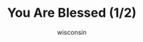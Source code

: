 ---
media: "images/rounds/war/you_are_blessed_1.png"
media_type: image
title: You Are Blessed (1/2)
author: wisconsin
desc: Cheburashka blesses the Soviet forces.
---